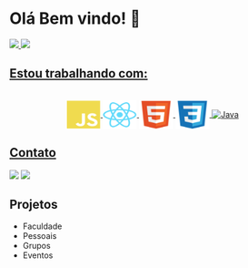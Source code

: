 # Olá Bem vindo! 👋
<div aling="center">
  <a href="https://github.com/NyndoND">
  <img src="https://github-readme-stats.vercel.app/api?username=NyndoND&show_icons=true&theme=dracula&include_all_commits=true&count_private=true&hide=stars,issues" />
  <img src="https://github-readme-stats.vercel.app/api/top-langs/?username=NyndoND&layout=compact&theme=dracula"/>
</div>
  
## Estou trabalhando com:
<div align="center" style="display: inline_block"> </br>
  <img align="center" alt="JavaScript" height="50" width="60" src="https://raw.githubusercontent.com/devicons/devicon/master/icons/javascript/javascript-plain.svg">
  <img align="center" alt="ReactNative" height="50" width="60" src="https://raw.githubusercontent.com/devicons/devicon/master/icons/react/react-original.svg">
  <img align="center" alt="HTML" height="50" width="60" src="https://raw.githubusercontent.com/devicons/devicon/master/icons/html5/html5-original.svg">
  <img align="center" alt="CSS" height="50" width="60" src="https://raw.githubusercontent.com/devicons/devicon/master/icons/css3/css3-original.svg">
  <img align="center" alt="Java" height="50" width="60" src="https://cdn.jsdelivr.net/gh/devicons/devicon/icons/java/java-original.svg">
</div>

## Contato 
<div align="justify">
  <a href="https://www.instagram.com/rene_nan.42/" target="_blank"><img src="https://img.shields.io/badge/-Instagram-%23E4405F?style=for-the-badge&logo=instagram&logoColor=white"></a>
  <a href="mail_to:renannpop11@gmail.com"> <img src="https://img.shields.io/badge/-Gmail-%23333?style=for-the-badge&logo=gmail&logoColor=white" target="_blank"> </a>
</div>

## Projetos 
- Faculdade
- Pessoais 
- Grupos 
- Eventos 


